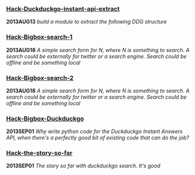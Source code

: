 ### [Hack-Duckduckgo-instant-api-extract](hack-ddg-instant-api-extract.txt)
**2013AUG13**
*build a module to extract the following DDG structure*

### [Hack-Bigbox-search-1](hack-bigbox-search.txt)
**2013AUG18**
*A simple search form for N, where N is something to search. A search could be externally for twitter or a search engine. Search could be offline and be something local*

### [Hack-Bigbox-search-2](hack-bigbox-search-ui-io.md)
**2013AUG18**
*A simple search form for N, where N is something to search. A search could be externally for twitter or a search engine. Search could be offline and be something local*

### [Hack-Bigbox-Duckduckgo](hack-bigbox-duckduckgo.md)
**2013SEP01**
*Why write python code for the Duckduckgo Instant Answers API, when there's a perfectly good bit of existing code that can do the job?*

### [Hack-the-story-so-far](hack-the-story-so-far.txt)
**2013SEP01**
*The story so far with duckduckgo search. It's good*

